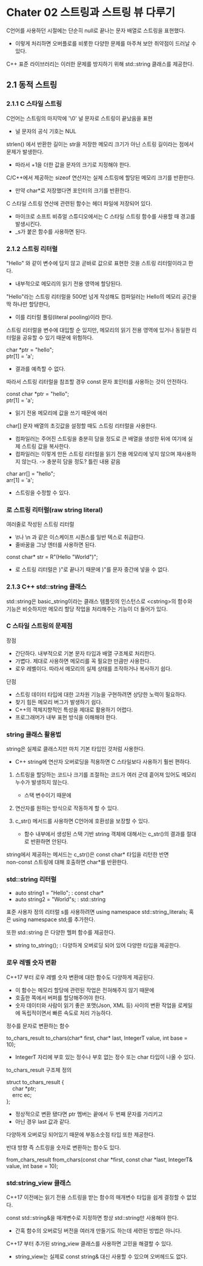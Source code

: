 # Chater 02 스트링과 스트링 뷰 다루기
C언어를 사용하던 시절에는 단순히 null로 끝나는 문자 배열로 스트링을 표현했다.
* 이렇게 처리하면 오버플로를 비롯한 다양한 문제를 마주쳐 보안 취약점이 드러날 수 있다.

C++ 표준 라이브러리는 이러한 문제를 방지하기 위해 std::string 클래스를 제공한다.

## 2.1 동적 스트링
### 2.1.1 C 스타일 스트링
C언어는 스트링의 마지막에 '\0' 널 문자로 스트링이 끝났음을 표현
* 널 문자의 공식 기호는 NUL

strlen() 에서 반환한 길이는 str을 저장한 메모리 크기가 아닌 스트링 길이라는 점에서 문제가 발생한다.
* 따라서 +1을 더한 값을 문자의 크기로 지정해야 한다.

C/C++에서 제공하는 sizeof 연산자는 실제 스트링에 할당된 메모리 크기를 반환한다.
* 만약 char*로 저장했다면 포인터의 크기를 반환한다.

C 스타일 스트링 연산에 관련된 함수는 <cstring> 헤더 파일에 저장되어 있다.
* 마이크로 소프트 비쥬얼 스튜디오에서는 C 스타일 스트링 함수를 사용할 때 경고를 발생시킨다.
* _s가 붙은 함수를 사용하면 된다.

### 2.1.2 스트링 리터럴
"Hello" 와 같이 변수에 담지 않고 곧바로 값으로 표현한 것을 스트링 리터럴이라고 한다.
* 내부적으로 메모리의 읽기 전용 영역에 할당된다.

"Hello"라는 스트링 리터럴을 500번 넘게 작성해도 컴파일러는 Hello의 메모리 공간을 딱 하나만 할당한다,
* 이를 리터럴 풀링(literal pooling)이라 한다.

스트링 리터럴을 변수에 대입할 순 있지만, 메모리의 읽기 전용 영역에 있거나 동일한 리터럴을 공유할 수 있기 때문에 위험하다.

char *ptr = "hello";\
ptr[1] = 'a';
* 결과를 예측할 수 없다.

따라서 스트링 리터럴을 참조할 경우 const 문자 포인터를 사용하는 것이 안전하다.

const char *ptr = "hello";\
ptr[1] = 'a';
* 읽기 전용 메모리에 값을 쓰기 때문에 에러

char[] 문자 배열의 초깃값을 설정할 때도 스트링 리터럴을 사용한다.
* 컴파일러는 주어진 스트링을 충분히 담을 정도로 큰 배열을 생성한 뒤에 여기에 실제 스트링 값을 복사한다.
* 컴파일러는 이렇게 만든 스트링 리터럴을 읽기 전용 메모리에 넣지 않으며 재사용하지 않는다. -> 충분히 담을 정도? 틀린 내용 같음

char arr[] = "hello";\
arr[1] = 'a';
* 스트링을 수정할 수 있다.


### 로 스트링 리터럴(raw string literal)
여러줄로 작성된 스트링 리터럴
* \t나 \n 과 같은 이스케이프 시퀀스를 일반 텍스로 취급한다.
* 줄바꿈을 그냥 엔터를 사용하면 된다.

const char* str = R"(Hello "World")";

* 로 스트링 리터럴은 )"로 끝나기 때문에 )"를 문자 중간에 넣을 수 없다.


### 2.1.3 C++ std::string 클래스
std::string은 basic_string이라는 클래스 템플릿의 인스턴스로 \<cstring>의 함수와 기능은 비슷하지만 메모리 할당 작업을 처리해주는 기능이 더 들어가 있다.

### C 스타일 스트링의 문제점
장점
* 간단하다. 내부적으로 기본 문자 타입과 배열 구조체로 처리한다.
* 가볍다. 제대로 사용하면 메모리를 꼭 필요한 만큼만 사용한다.
* 로우 레벨이다. 따라서 메모리의 실제 상태를 조작하거나 복사하기 쉽다.

단점
* 스트링 데이터 타입에 대한 고차원 기능을 구현하려면 상당한 노력이 필요하다.
* 찾기 힘든 메모리 버그가 발생하기 쉽다.
* C++의 객체지향적인 특성을 제대로 활용하기 어렵다.
* 프로그래머가 내부 표현 방식을 이해해야 한다.

### string 클래스 활용법
string은 실제로 클래스지만 마치 기본 타입인 것처럼 사용한다.
* C++ string에 연산자 오버로딩을 적용하면 C 스타일보다 사용하기 훨씬 편하다.


1. 스트링을 할당하는 코드나 크기를 조절하는 코드가 여러 군데 흩어져 있어도 메모리 누수가 발생하지 않는다.
    * 스택 변수이기 때문에

2. 연산자를 원하는 방식으로 작동하게 할 수 있다.

3. c_str() 메서드를 사용하면 C언어에 호환성을 보장할 수 있다.
    * 함수 내부에서 생성된 스택 기반 string 객체에 대해서는 c_str()의 결과를 절대로 반환하면 안된다.

string에서 제공하는 메서드는 c_str()은 const char* 타입을 리턴한 반면\
non-const 스트링에 대해 호출하면 char*를 반환한다.

### std::string 리터럴
* auto string1 = "Hello"; : const char*
* auto string2 = "World"s; : std::string

표준 사용자 정의 리터럴 s를 사용하려면 using namespace std::string_literals; 혹은 using namespace std;를 추가한다.

또한 std::string 은 다양한 헬퍼 함수를 제공한다.
* string to_string(); : 다양하게 오버로딩 되어 있어 다양한 타입을 제공한다.

### 로우 레벨 숫자 변환
C++17 부터 로우 레벨 숫자 변환에 대한 함수도 다양하게 제공된다.
* 이 함수는 메모리 할당에 관련된 작업은 전혀해주지 않기 때문에
* 호출한 쪽에서 버퍼를 할당해주어야 한다.
* 숫자 데이터와 사람이 읽기 좋은 포맷(Json, XML 등) 사이의 변환 작업을 로케일에 독립적이면서 빠른 속도로 처리 가능하다.

정수를 문자로 변환하는 함수

to_chars_result to_chars(char* first, char* last, IntegerT value, int base = 10);
* IntegerT 자리에 부호 있는 정수나 부호 없는 정수 또는 char 타입이 나올 수 있다.

to_chars_result 구조체 정의

struct to_chars_result {\
&nbsp;&nbsp;&nbsp;&nbsp;char *ptr;\
&nbsp;&nbsp;&nbsp;&nbsp;errc ec;\
};

* 정상적으로 변환 됐다면 ptr 멤버는 끝에서 두 번째 문자를 가리키고
* 아닌 경우 last 값과 같다.

다양하게 오버로딩 되어있기 때문에 부동소숫점 타입 또한 제공한다.

반대 방향 즉 스트링을 숫자로 변환하는 함수도 있다.

from_chars_result from_chars(const char *first, const char *last, IntegerT& value, int base = 10);


### std:string_view 클래스
C++17 이전에는 읽기 전용 스트링을 받는 함수의 매개변수 타입을 쉽게 결정할 수 없었다.

const std::string&을 매개변수로 지정하면 항상 std::string만 사용해야 한다.
* 간혹 함수의 오버로딩 버전을 여러개 만들기도 하는데 세련된 방법은 아니다.

C++17 부터 추가된 string_view 클래스를 사용하면 고민을 해결할 수 있다.
* string_view는 실제로 const string& 대신 사용할 수 있으며 오버헤드도 없다.


